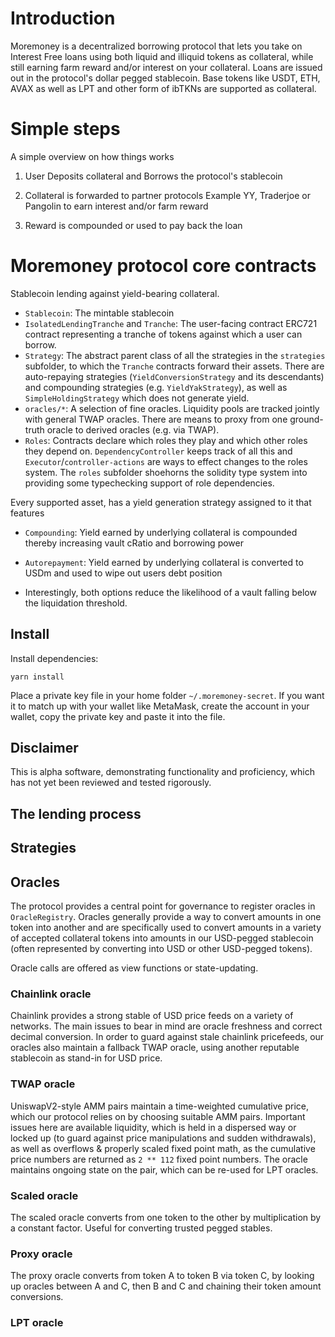 # Introduction

Moremoney is a decentralized borrowing protocol that lets you take on Interest Free loans using both liquid and illiquid tokens as collateral, while still earning farm reward and/or interest on your collateral. Loans are issued out in the protocol's dollar pegged stablecoin.
Base tokens like USDT, ETH, AVAX as well as LPT and other form of ibTKNs are supported as collateral. 

# Simple steps
A simple overview on how things works 

1. User Deposits collateral and Borrows the protocol's stablecoin

2. Collateral is forwarded to partner protocols Example YY, Traderjoe or Pangolin to earn interest and/or farm reward 

3. Reward is compounded or used to pay back the loan


# Moremoney protocol core contracts

Stablecoin lending against yield-bearing collateral.

- `Stablecoin`: The mintable stablecoin
- `IsolatedLendingTranche` and `Tranche`: The user-facing contract ERC721 contract representing a tranche of tokens against which a user can borrow.
- `Strategy`: The abstract parent class of all the strategies in the `strategies` subfolder, to which the `Tranche` contracts forward their assets. There are auto-repaying strategies (`YieldConversionStrategy` and its descendants) and compounding strategies (e.g. `YieldYakStrategy`), as well as `SimpleHoldingStrategy` which does not generate yield.
- `oracles/*`: A selection of fine oracles. Liquidity pools are tracked jointly with general TWAP oracles. There are means to proxy from one ground-truth oracle to derived oracles (e.g. via TWAP).
- `Roles`: Contracts declare which roles they play and which other roles they depend on. `DependencyController` keeps track of all this and `Executor`/`controller-actions` are ways to effect changes to the roles system. The `roles` subfolder shoehorns the solidity type system into providing some typechecking support of role dependencies.


Every supported asset, has a yield generation strategy assigned to it that features

- `Compounding`: Yield earned by underlying collateral is compounded thereby increasing vault cRatio and borrowing power
-  `Autorepayment`: Yield earned by underlying collateral is converted to USDm and used to wipe out users debt position

-  Interestingly, both options reduce the likelihood of a vault falling below the liquidation threshold.


## Install

Install dependencies:
```(shell)
yarn install
```

Place a private key file in your home folder `~/.moremoney-secret`. If you want it to match up with your wallet like MetaMask, create the account in your wallet, copy the private key and paste it into the file.

## Disclaimer

This is alpha software, demonstrating functionality and proficiency, which has not yet been reviewed and tested rigorously.

## The lending process

## Strategies



## Oracles

The protocol provides a central point for governance to register oracles in `OracleRegistry`. Oracles generally provide a way to convert amounts in one token into another and are specifically used to convert amounts in a variety of accepted collateral tokens into amounts in our USD-pegged stablecoin (often represented by converting into USD or other USD-pegged tokens).

Oracle calls are offered as view functions or state-updating.

### Chainlink oracle

Chainlink provides a strong stable of USD price feeds on a variety of networks. The main issues to bear in mind are oracle freshness and correct decimal conversion. In order to guard against stale chainlink pricefeeds, our oracles also maintain a fallback TWAP oracle, using another reputable stablecoin as stand-in for USD price.

### TWAP oracle

UniswapV2-style AMM pairs maintain a time-weighted cumulative price, which our protocol relies on by choosing suitable AMM pairs. Important issues here are available liquidity, which is held in a dispersed way or locked up (to guard against price manipulations and sudden withdrawals), as well as overflows & properly scaled fixed point math, as the cumulative price numbers are returned as `2 ** 112` fixed point numbers. The oracle maintains ongoing state on the pair, which can be re-used for LPT oracles.

### Scaled oracle

The scaled oracle converts from one token to the other by multiplication by a constant factor. Useful for converting trusted pegged stables.

### Proxy oracle

The proxy oracle converts from token A to token B via token C, by looking up oracles between A and C, then B and C and chaining their token amount conversions.

### LPT oracle
